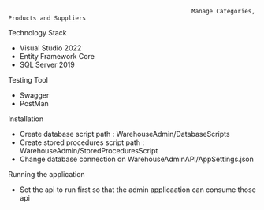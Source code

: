                                                         Manage Categories, Products and Suppliers
Technology Stack
- Visual Studio 2022
- Entity Framework Core
- SQL Server 2019

Testing Tool
- Swagger
- PostMan

Installation
- Create database script path : WarehouseAdmin/DatabaseScripts
- Create stored procedures script path : WarehouseAdmin/StoredProceduresScript
- Change database connection on WarehouseAdminAPI/AppSettings.json

Running the application
- Set the api to run first so that the admin applicaation can consume those api
